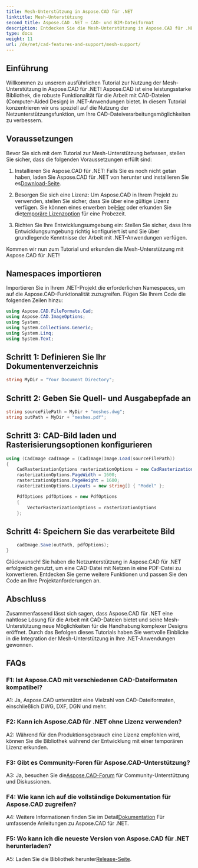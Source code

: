 ```yaml
---
title: Mesh-Unterstützung in Aspose.CAD für .NET
linktitle: Mesh-Unterstützung
second_title: Aspose.CAD .NET – CAD- und BIM-Dateiformat
description: Entdecken Sie die Mesh-Unterstützung in Aspose.CAD für .NET mit unserem Schritt-für-Schritt-Tutorial. Konvertieren Sie CAD-Dateien mühelos in PDF.
type: docs
weight: 11
url: /de/net/cad-features-and-support/mesh-support/
---
```

## Einführung

Willkommen zu unserem ausführlichen Tutorial zur Nutzung der Mesh-Unterstützung in Aspose.CAD für .NET! Aspose.CAD ist eine leistungsstarke Bibliothek, die robuste Funktionalität für die Arbeit mit CAD-Dateien (Computer-Aided Design) in .NET-Anwendungen bietet. In diesem Tutorial konzentrieren wir uns speziell auf die Nutzung der Netzunterstützungsfunktion, um Ihre CAD-Dateiverarbeitungsmöglichkeiten zu verbessern.

## Voraussetzungen

Bevor Sie sich mit dem Tutorial zur Mesh-Unterstützung befassen, stellen Sie sicher, dass die folgenden Voraussetzungen erfüllt sind:

1.  Installieren Sie Aspose.CAD für .NET: Falls Sie es noch nicht getan haben, laden Sie Aspose.CAD für .NET von herunter und installieren Sie es[Download-Seite](https://releases.aspose.com/cad/net/).

2.  Besorgen Sie sich eine Lizenz: Um Aspose.CAD in Ihrem Projekt zu verwenden, stellen Sie sicher, dass Sie über eine gültige Lizenz verfügen. Sie können eines erwerben bei[Hier](https://purchase.aspose.com/buy) oder erkunden Sie die[temporäre Lizenzoption](https://purchase.aspose.com/temporary-license/) für eine Probezeit.

3. Richten Sie Ihre Entwicklungsumgebung ein: Stellen Sie sicher, dass Ihre Entwicklungsumgebung richtig konfiguriert ist und Sie über grundlegende Kenntnisse der Arbeit mit .NET-Anwendungen verfügen.

Kommen wir nun zum Tutorial und erkunden die Mesh-Unterstützung mit Aspose.CAD für .NET!

## Namespaces importieren

Importieren Sie in Ihrem .NET-Projekt die erforderlichen Namespaces, um auf die Aspose.CAD-Funktionalität zuzugreifen. Fügen Sie Ihrem Code die folgenden Zeilen hinzu:

```csharp
using Aspose.CAD.FileFormats.Cad;
using Aspose.CAD.ImageOptions;
using System;
using System.Collections.Generic;
using System.Linq;
using System.Text;

```

## Schritt 1: Definieren Sie Ihr Dokumentenverzeichnis

```csharp
string MyDir = "Your Document Directory";
```

## Schritt 2: Geben Sie Quell- und Ausgabepfade an

```csharp
string sourceFilePath = MyDir + "meshes.dwg";
string outPath = MyDir + "meshes.pdf";
```

## Schritt 3: CAD-Bild laden und Rasterisierungsoptionen konfigurieren

```csharp
using (CadImage cadImage = (CadImage)Image.Load(sourceFilePath))
{
    CadRasterizationOptions rasterizationOptions = new CadRasterizationOptions();
    rasterizationOptions.PageWidth = 1600;
    rasterizationOptions.PageHeight = 1600;
    rasterizationOptions.Layouts = new string[] { "Model" };

    PdfOptions pdfOptions = new PdfOptions
    {
        VectorRasterizationOptions = rasterizationOptions
    };
```

## Schritt 4: Speichern Sie das verarbeitete Bild

```csharp
    cadImage.Save(outPath, pdfOptions);
}
```

Glückwunsch! Sie haben die Netzunterstützung in Aspose.CAD für .NET erfolgreich genutzt, um eine CAD-Datei mit Netzen in eine PDF-Datei zu konvertieren. Entdecken Sie gerne weitere Funktionen und passen Sie den Code an Ihre Projektanforderungen an.

## Abschluss

Zusammenfassend lässt sich sagen, dass Aspose.CAD für .NET eine nahtlose Lösung für die Arbeit mit CAD-Dateien bietet und seine Mesh-Unterstützung neue Möglichkeiten für die Handhabung komplexer Designs eröffnet. Durch das Befolgen dieses Tutorials haben Sie wertvolle Einblicke in die Integration der Mesh-Unterstützung in Ihre .NET-Anwendungen gewonnen.

## FAQs

### F1: Ist Aspose.CAD mit verschiedenen CAD-Dateiformaten kompatibel?

A1: Ja, Aspose.CAD unterstützt eine Vielzahl von CAD-Dateiformaten, einschließlich DWG, DXF, DGN und mehr.

### F2: Kann ich Aspose.CAD für .NET ohne Lizenz verwenden?

A2: Während für den Produktionsgebrauch eine Lizenz empfohlen wird, können Sie die Bibliothek während der Entwicklung mit einer temporären Lizenz erkunden.

### F3: Gibt es Community-Foren für Aspose.CAD-Unterstützung?

 A3: Ja, besuchen Sie die[Aspose.CAD-Forum](https://forum.aspose.com/c/cad/19) für Community-Unterstützung und Diskussionen.

### F4: Wie kann ich auf die vollständige Dokumentation für Aspose.CAD zugreifen?

 A4: Weitere Informationen finden Sie im Detail[Dokumentation](https://reference.aspose.com/cad/net/) Für umfassende Anleitungen zu Aspose.CAD für .NET.

### F5: Wo kann ich die neueste Version von Aspose.CAD für .NET herunterladen?

 A5: Laden Sie die Bibliothek herunter[Release-Seite](https://releases.aspose.com/cad/net/).